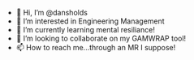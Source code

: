 - 👋 Hi, I’m @dansholds
- 👀 I’m interested in Engineering Management
- 🌱 I’m currently learning mental resiliance!
- 💞️ I’m looking to collaborate on my GAMWRAP tool!
- 📫 How to reach me...through an MR I suppose!
